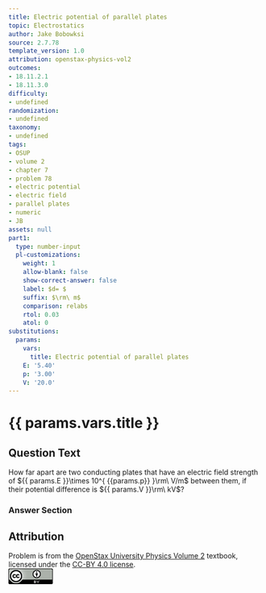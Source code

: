 ```yaml
---
title: Electric potential of parallel plates
topic: Electrostatics
author: Jake Bobowksi
source: 2.7.78
template_version: 1.0
attribution: openstax-physics-vol2
outcomes:
- 18.11.2.1
- 18.11.3.0
difficulty:
- undefined
randomization:
- undefined
taxonomy:
- undefined
tags:
- OSUP
- volume 2
- chapter 7
- problem 78
- electric potential
- electric field
- parallel plates
- numeric
- JB
assets: null
part1:
  type: number-input
  pl-customizations:
    weight: 1
    allow-blank: false
    show-correct-answer: false
    label: $d= $
    suffix: $\rm\ m$
    comparison: relabs
    rtol: 0.03
    atol: 0
substitutions:
  params:
    vars:
      title: Electric potential of parallel plates
    E: '5.40'
    p: '3.00'
    V: '20.0'
---
```

# {{ params.vars.title }}
## Question Text

How far apart are two conducting plates that have an electric field strength of ${{ params.E }}\times 10^{ {{params.p}} }\rm\ V/m$ between them, if their potential difference is ${{ params.V }}\rm\ kV$?

### Answer Section

## Attribution

Problem is from the [OpenStax University Physics Volume 2](https://openstax.org/details/books/university-physics-volume-2) textbook, licensed under the [CC-BY 4.0 license](https://creativecommons.org/licenses/by/4.0/).<br>![Image representing the Creative Commons 4.0 BY license.](https://raw.githubusercontent.com/firasm/bits/master/by.png)